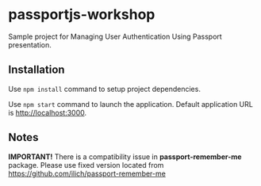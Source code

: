 # passportjs-workshop
Sample project for Managing User Authentication Using Passport presentation.

## Installation

Use `npm install` command to setup project dependencies.

Use `npm start` command to launch the application. Default application URL is [http://localhost:3000](http://localhost:3000). 
 
## Notes

**IMPORTANT!** There is a compatibility issue in **passport-remember-me** package. Please use fixed version located from https://github.com/ilich/passport-remember-me
